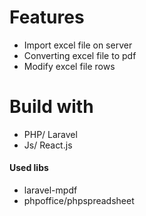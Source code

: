 # Features

  - Import excel file on server
  - Converting excel file to pdf
  - Modify excel file rows

# Build with

  - PHP/ Laravel
  - Js/ React.js
  
#### Used libs
  - laravel-mpdf
  - phpoffice/phpspreadsheet
 